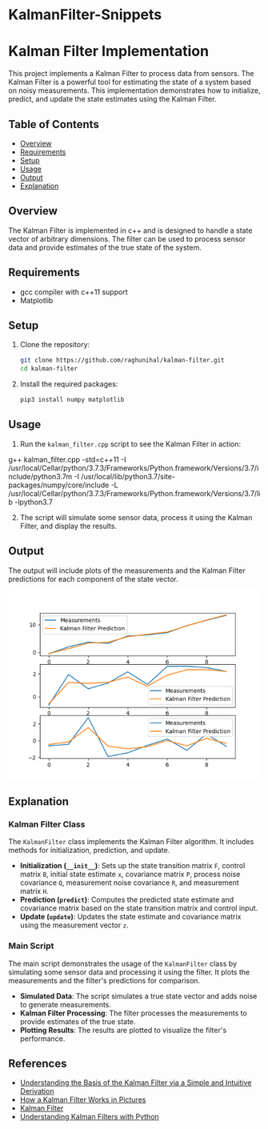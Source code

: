# KalmanFilter-Snippets

# Kalman Filter Implementation

This project implements a Kalman Filter to process data from sensors. The Kalman Filter is a powerful tool for estimating the state of a system based on noisy measurements. This implementation demonstrates how to initialize, predict, and update the state estimates using the Kalman Filter.

## Table of Contents

- [Overview](#overview)
- [Requirements](#requirements)
- [Setup](#setup)
- [Usage](#usage)
- [Output](#output)
- [Explanation](#explanation)

## Overview

The Kalman Filter is implemented in c++ and is designed to handle a state vector of arbitrary dimensions. The filter can be used to process sensor data and provide estimates of the true state of the system.

## Requirements

- gcc compiler with c++11 support
- Matplotlib

## Setup

1. Clone the repository:

   ```bash
   git clone https://github.com/raghunihal/kalman-filter.git
   cd kalman-filter
   ```
2. Install the required packages:

   ```bash
   pip3 install numpy matplotlib
   ```

## Usage

1. Run the `kalman_filter.cpp` script to see the Kalman Filter in action:

 g++ kalman_filter.cpp -std=c++11 -I /usr/local/Cellar/python/3.7.3/Frameworks/Python.framework/Versions/3.7/include/python3.7m 
 -I /usr/local/lib/python3.7/site-packages/numpy/core/include -L /usr/local/Cellar/python/3.7.3/Frameworks/Python.framework/Versions/3.7/lib -lpython3.7

2. The script will simulate some sensor data, process it using the Kalman Filter, and display the results.

## Output

The output will include plots of the measurements and the Kalman Filter predictions for each component of the state vector.

![Kalman Filter Output](plots/Figure_1.png)

## Explanation

### Kalman Filter Class

The `KalmanFilter` class implements the Kalman Filter algorithm. It includes methods for initialization, prediction, and update.

- **Initialization (`__init__`)**: Sets up the state transition matrix `F`, control matrix `B`, initial state estimate `x`, covariance matrix `P`, process noise covariance `Q`, measurement noise covariance `R`, and measurement matrix `H`.
- **Prediction (`predict`)**: Computes the predicted state estimate and covariance matrix based on the state transition matrix and control input.
- **Update (`update`)**: Updates the state estimate and covariance matrix using the measurement vector `z`.

### Main Script

The main script demonstrates the usage of the `KalmanFilter` class by simulating some sensor data and processing it using the filter. It plots the measurements and the filter's predictions for comparison.

- **Simulated Data**: The script simulates a true state vector and adds noise to generate measurements.
- **Kalman Filter Processing**: The filter processes the measurements to provide estimates of the true state.
- **Plotting Results**: The results are plotted to visualize the filter's performance.


## References

- [Understanding the Basis of the Kalman Filter via a Simple and Intuitive Derivation](https://arxiv.org/pdf/1204.0375)
- [How a Kalman Filter Works in Pictures](https://www.bzarg.com/p/how-a-kalman-filter-works-in-pictures/#mjx-eqn-kalpredictfull)
- [Kalman Filter](https://web.mit.edu/kirtley/kirtley/binlustuff/literature/control/Kalman%20filter.pdf)
- [Understanding Kalman Filters with Python](https://medium.com/@jaems33/understanding-kalman-filters-with-python-2310e87b8f48)
